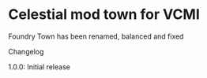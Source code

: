 # Celestial mod town for VCMI

Foundry Town has been renamed, balanced and fixed

Changelog

1.0.0: Initial release